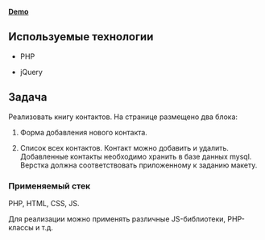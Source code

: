 **[Demo](http://84.38.180.229:93)**

## Используемые технологии

- PHP

- jQuery

## Задача

Реализовать книгу контактов. На странице размещено два блока:

1. Форма добавления нового контакта.
   
2. Список всех контактов. Контакт можно добавить и удалить. Добавленные контакты необходимо хранить в базе данных mysql. Верстка должна соответствовать приложенному к заданию макету.

### Применяемый стек

PHP, HTML, CSS, JS.

Для реализации можно применять различные JS-библиотеки, PHP-классы и т.д.
